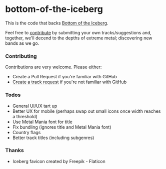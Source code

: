 # bottom-of-the-iceberg

This is the code that backs [Bottom of the Iceberg](https://bottomoftheiceberg.com).

Feel free to [contribute](#contributing) by submitting your own tracks/suggestions and, together, we'll decend to the depths of extreme metal; discovering new bands as we go.

### Contributing

Contributions are very welcome. Please either:

* Create a Pull Request if you're familiar with GitHub
* [Create a track request](https://github.com/codingconcepts/bottom-of-the-iceberg/issues/new/choose) if you're not familiar with GitHub

### Todos

* General UI/UX tart up
* Better UX for mobile (perhaps swap out small icons once width reaches a threshold)
* Use Metal Mania font for title
* Fix bundling (ignores title and Metal Mania font)
* Country flags
* Better track titles (including subgenres)

### Thanks

* Iceberg favicon created by Freepik - Flaticon

